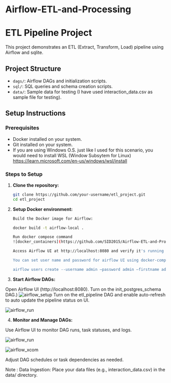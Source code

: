 # Airflow-ETL-and-Processing

# ETL Pipeline Project

This project demonstrates an ETL (Extract, Transform, Load) pipeline using Airflow and sqlite.

## Project Structure

- `dags/`: Airflow DAGs and initialization scripts.
- `sql/`: SQL queries and schema creation scripts.
- `data/`: Sample data for testing (I have used interaction_data.csv as sample file for testing).

## Setup Instructions

### Prerequisites

- Docker installed on your system.
- Git installed on your system.
- If you are using Windows O.S. just like I used for this scenario, you would need to install WSL (Window Subsytem for Linux) https://learn.microsoft.com/en-us/windows/wsl/install

### Steps to Setup

1. **Clone the repository:**

   ```bash
   git clone https://github.com/your-username/etl_project.git
   cd etl_project

2. **Setup Docker environment:**
   ```bash
   Build the Docker image for Airflow:

   docker build -t airflow-local .

   Run docker compose command
   ![docker_containers](https://github.com/SID2015/Airflow-ETL-and-Processing/blob/main/imgs/docker_container.png)

   Access Airflow UI at http://localhost:8080 and verify it's running

   You can set user name and password for airflow UI using docker-compose.yml file or by running below command
   
   airflow users create --username admin –password admin –firstname admin –lastname admin –role Admin –email admin@email.com


3.  **Start Airflow DAGs:**

   Open Airflow UI (http://localhost:8080).
   Turn on the init_postgres_schema DAG.)
    ![airflow_setup](https://github.com/SID2015/Airflow-ETL-and-Processing/blob/main/imgs/airflow_setup.png)
   Turn on the etl_pipeline DAG and enable auto-refresh to auto update the pipeline status on UI.

   ![airflow_run](https://github.com/SID2015/Airflow-ETL-and-Processing/blob/main/imgs/airflow_run.png)
   

4.  **Monitor and Manage DAGs:**

   Use Airflow UI to monitor DAG runs, task statuses, and logs.

   ![airflow_run](https://github.com/SID2015/Airflow-ETL-and-Processing/blob/main/imgs/airflow_run.png)

   ![airflow_xcom](https://github.com/SID2015/Airflow-ETL-and-Processing/blob/main/imgs/airflow_xcom.png)
   
   Adjust DAG schedules or task dependencies as needed.

   Note : Data Ingestion: Place your data files (e.g., interaction_data.csv) in the data/ directory.


